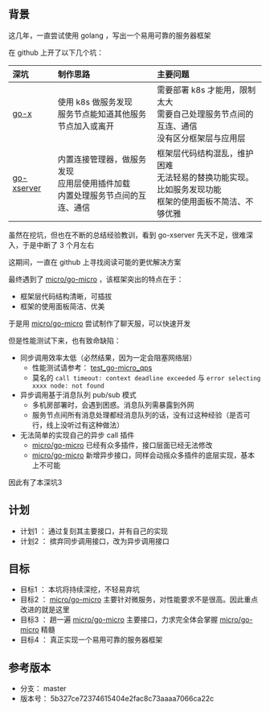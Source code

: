 ## 背景

这几年，一直尝试使用 golang ，写出一个易用可靠的服务器框架

在 github 上开了以下几个坑：

深坑                                                   |  制作思路                                                                            | 主要问题
:------------------------------------------------------|:-------------------------------------------------------------------------------------|:-----------------------------------
[go-x](https://github.com/fananchong/go-x)             | 使用 k8s 做服务发现</br>服务节点能知道其他服务节点加入或离开                         | 需要部署 k8s 才能用，限制太大</br>需要自己处理服务节点间的互连、通信</br>没有区分框架层与应用层
[go-xserver](https://github.com/fananchong/go-xserver) | 内置连接管理器，做服务发现</br>应用层使用插件加载</br>内置处理服务节点间的互连、通信 | 框架层代码结构混乱，维护困难</br>无法轻易的替换功能实现。比如服务发现功能</br>框架的使用面板不简洁、不够优雅

虽然在挖坑，但也在不断的总结经验教训，看到 go-xserver 先天不足，很难深入，于是中断了 3 个月左右

这期间，一直在 github 上寻找阅读可能的更优解决方案

最终遇到了 [micro/go-micro](https://github.com/micro/go-micro) ，该框架突出的特点在于：
- 框架层代码结构清晰，可插拔
- 框架的使用面板简洁、优美

于是用 [micro/go-micro](https://github.com/micro/go-micro) 尝试制作了聊天服，可以快速开发

但是性能测试下来，也有致命缺陷：
- 同步调用效率太低（必然结果，因为一定会阻塞网络层）
  - 性能测试请参考： [test_go-micro_qps](https://github.com/fananchong/test_go-micro_qps)
  - 莫名的 `call timeout: context deadline exceeded` 与 `error selecting xxxx node: not found`
- 异步调用基于消息队列 pub/sub 模式
  - 多机房部署时，会遇到困惑。消息队列需暴露到外网
  - 服务节点间所有消息处理都经消息队列的话，没有过这种经验（是否可行，线上没听过有这种做法）
- 无法简单的实现自己的异步 call 插件
  - [micro/go-micro](https://github.com/micro/go-micro) 已经有众多插件，接口层面已经无法修改
  - [micro/go-micro](https://github.com/micro/go-micro) 新增异步接口，同样会动摇众多插件的底层实现，基本上不可能

因此有了本深坑3


## 计划

- 计划1 ： 通过复刻其主要接口，并有自己的实现
- 计划2 ： 摈弃同步调用接口，改为异步调用接口


## 目标

- 目标1 ： 本坑将持续深挖，不轻易弃坑
- 目标2 ： [micro/go-micro](https://github.com/micro/go-micro) 主要针对微服务，对性能要求不是很高。因此重点改进的就是这里
- 目标3 ： 趟一遍 [micro/go-micro](https://github.com/micro/go-micro) 主要接口，力求完全体会掌握 [micro/go-micro](https://github.com/micro/go-micro) 精髓
- 目标4 ： 真正实现一个易用可靠的服务器框架

## 参考版本

- 分支：   master
- 版本号： 5b327ce72374615404e2fac8c73aaaa7066ca22c
